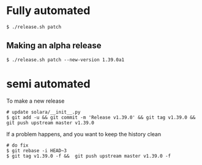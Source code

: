 
# Fully automated

    $ ./release.sh patch


## Making an alpha release


    $ ./release.sh patch --new-version 1.39.0a1


# semi automated
To make a new release
```
# update solara/__init__.py
$ git add -u && git commit -m 'Release v1.39.0' && git tag v1.39.0 && git push upstream master v1.39.0
```


If a problem happens, and you want to keep the history clean
```
# do fix
$ git rebase -i HEAD~3
$ git tag v1.39.0 -f &&  git push upstream master v1.39.0 -f
```
